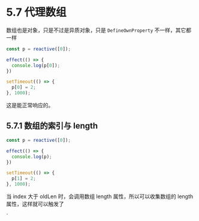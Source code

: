 # 5.7 代理数组

数组也是对象，只是不过是异质对象，只是 `DefineOwnProperty` 不一样，其它都一样

```js
const p = reactive([0]);

effect(() => {
  console.log(p[0]);
})

setTimeout(() => {
  p[0] = 2;
}, 1000);
```

这是能正常响应的。

## 5.7.1 数组的索引与 length

```js
const p = reactive([0]);

effect(() => {
  console.log(p);
})

setTimeout(() => {
  p[1] = 2;
}, 1000);
```

当 index 大于 oldLen 时，会调用数组 length 属性，所以可以收集数组的 length 属性，这样就可以触发了

`